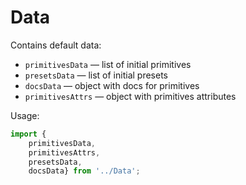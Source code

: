 # Data

Contains default data:

* `primitivesData` — list of initial primitives
* `presetsData` — list of initial presets
* `docsData` — object with docs for primitives
* `primitivesAttrs` — object with primitives attributes

Usage:

```js static
import {
	primitivesData,
	primitivesAttrs,
	presetsData,
	docsData} from '../Data';
```
